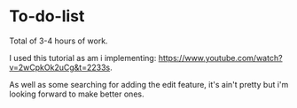 # To-do-list

Total of 3-4 hours of work.

I used this tutorial as am i implementing: https://www.youtube.com/watch?v=2wCpkOk2uCg&t=2233s.

As well as some searching for adding the edit feature, it's ain't pretty but i'm looking forward to make better ones.
